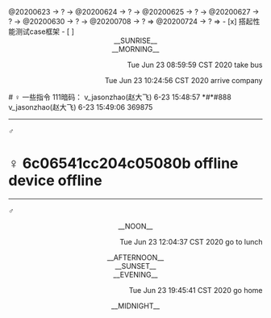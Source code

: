 <link rel="stylesheet"  type="text/css" href="./css/activity.css"/>
<TODO>@20200623 → ? → @20200624 → ? → @20200625 → ? → @20200627 → ? → @20200630 → ? → @20200708 → ? ⇒ @20200724 → ? ⇒ </TODO>
- [x] 搭起性能测试case框架   
- [ ]    

<center><timeblock>__SUNRISE__</timeblock></center>
<center><timeblock>__MORNING__</timeblock></center>
<p align="right"><action>Tue Jun 23 08:59:59 CST 2020 take bus</action></p>
<p align="right"><action>Tue Jun 23 10:24:56 CST 2020 arrive company</action></p>
# ♀ 一些指令
111暗码：
v_jasonzhao(赵大飞) 6-23 15:48:57
*#*#888
v_jasonzhao(赵大飞) 6-23 15:49:06
369875

---
_♂_
# ♀   6c06541cc204c05080b     offline device offline

---
_♂_
<center><timeblock>__NOON__</timeblock></center>
<p align="right"><action>Tue Jun 23 12:04:37 CST 2020 go to lunch</action></p>
<center><timeblock>__AFTERNOON__</timeblock></center>
<center><timeblock>__SUNSET__</timeblock></center>
<center><timeblock>__EVENING__</timeblock></center>
<p align="right"><action>Tue Jun 23 19:45:41 CST 2020 go home</action></p>
<center><timeblock>__MIDNIGHT__</timeblock></center>

